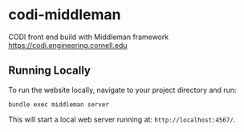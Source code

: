 # codi-middleman
CODI front end build with Middleman framework
https://codi.engineering.cornell.edu

## Running Locally

To run the website locally, navigate to your project directory and run:

```
bundle exec middleman server
```

This will start a local web server running at: `http://localhost:4567/`.
